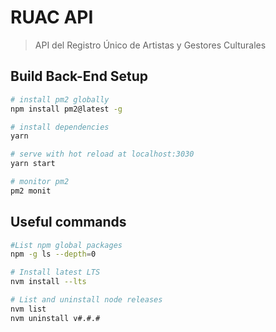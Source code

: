 # RUAC API

> API del Registro Único de Artistas y Gestores Culturales

## Build Back-End Setup

``` bash
# install pm2 globally
npm install pm2@latest -g

# install dependencies
yarn

# serve with hot reload at localhost:3030
yarn start

# monitor pm2
pm2 monit
```

## Useful commands

``` bash
#List npm global packages
npm -g ls --depth=0

# Install latest LTS
nvm install --lts

# List and uninstall node releases
nvm list
nvm uninstall v#.#.#
```
